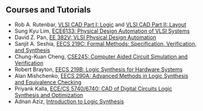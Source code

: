 ## Courses and Tutorials
 - Rob A. Rutenbar, [VLSI CAD Part I: Logic](https://www.coursera.org/learn/vlsi-cad-logic) and [VLSI CAD Part II: Layout](https://www.coursera.org/learn/vlsi-cad-layout)
 - Sung Kyu Lim, [ECE6133: Physical Design Automation of VLSI Systems](http://limsk.ece.gatech.edu/course/ece6133/)
 - David Z. Pan, [EE 382V: VLSI Physical Design Automation](http://users.ece.utexas.edu/~dpan/EE382V_PDA/)
 - Sanjit A. Seshia, [EECS 219C: Formal Methods: Specification, Verification, and Synthesis](https://people.eecs.berkeley.edu/~sseshia/219c/)
 - Chung-Kuan Cheng, [CSE245: Computer Aided Circuit Simulation and Verification](https://cseweb.ucsd.edu/classes/wi15/cse245-a/)
 - Robert Brayton, [EECS 219B: Logic Synthesis for Hardware Systems](https://people.eecs.berkeley.edu/~brayton/courses/219b/)
 - Alan Mishchenko, [EECS 290A: Advanced Methods in Logic Synthesis and Equivalence Checking ](https://people.eecs.berkeley.edu/~alanmi/courses/2008_290A/)
 - Priyank Kalla, [ECE/CS 5740/6740: CAD of Digital Circuits Logic Synthesis and Optimization](https://my.ece.utah.edu/~kalla/ECE5740/5740.pdf)
 - Adnan Aziz, [Introduction to Logic Synthesis](http://users.ece.utexas.edu/~adnan/syn-07/)

<!--- - Gogul Ilango's notes [ASIC Design](https://gogul09.github.io/asic-design)-->

